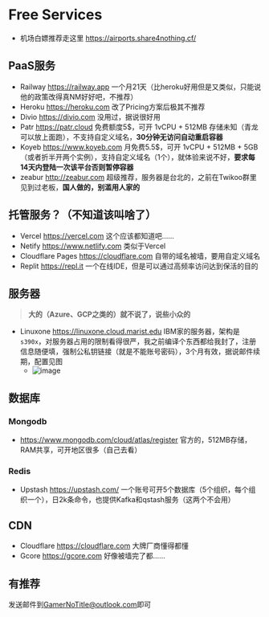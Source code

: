# Free Services

- 机场白嫖推荐走这里 https://airports.share4nothing.cf/

## PaaS服务

- Railway https://railway.app 一个月21天（比heroku好用但是又类似，只能说他的政策改得真NM好好吧，不推荐）
- Heroku https://heroku.com 改了Pricing方案后极其不推荐
- Divio https://divio.com 没用过，据说很好用
- Patr https://patr.cloud 免费额度5$，可开 1vCPU + 512MB 存储未知（青龙可以放上面跑），不支持自定义域名，**30分钟无访问自动重启容器**
- Koyeb https://www.koyeb.com 月免费5.5$，可开 1vCPU + 512MB + 5GB （或者折半开两个实例），支持自定义域名（1个），就体验来说不好，**要求每14天内登陆一次该平台否则暂停容器**
- zeabur http://zeabur.com 超级推荐，服务器是台北的，之前在Twikoo群里见到过老板，**国人做的，别滥用人家的**

## 托管服务？（不知道该叫啥了）

- Vercel https://vercel.com 这个应该都知道吧……
- Netify https://www.netlify.com 类似于Vercel
- Cloudflare Pages https://cloudflare.com 自带的域名被墙，要用自定义域名
- Replit https://repl.it 一个在线IDE，但是可以通过高频率访问达到保活的目的

## 服务器

> **大的（Azure、GCP之类的）就不说了，说些小众的**

- Linuxone https://linuxone.cloud.marist.edu IBM家的服务器，架构是`s390x`，对服务器占用的限制看得很严，我之前编译个东西都给我封了，注册信息随便填，强制公私钥链接（就是不能账号密码），3个月有效，据说邮件续期，配置见图
  - ![image](https://user-images.githubusercontent.com/28426291/230571639-7a050d26-ce45-425d-b19d-457b138b4073.png)

## 数据库

### Mongodb

- https://www.mongodb.com/cloud/atlas/register 官方的，512MB存储，RAM共享，可开地区很多（自己去看）

### Redis

- Upstash https://upstash.com/ 一个账号可开5个数据库（5个组织，每个组织一个），日2k条命令，也提供Kafka和qstash服务（这两个不会用）

## CDN

- Cloudflare https://cloudflare.com 大牌厂商懂得都懂
- Gcore https://gcore.com 好像被墙完了都……

## 有推荐

发送邮件到[GamerNoTitle@outlook.com](mailto:GamerNoTitle@outlook.com)即可
